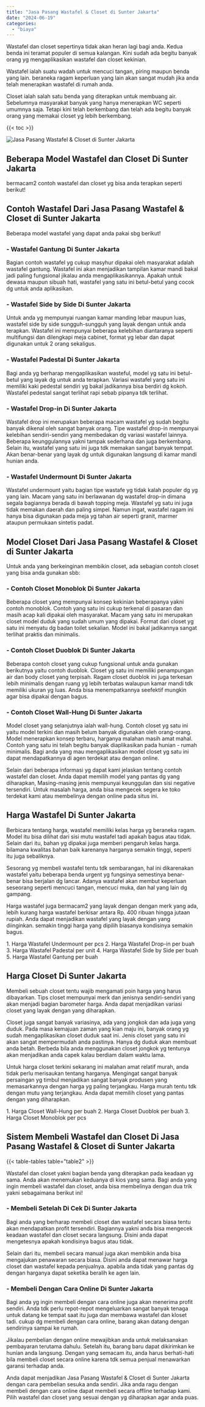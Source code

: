 ```yaml
---
title: "Jasa Pasang Wastafel & Closet di Sunter Jakarta"
date: "2024-06-19"
categories: 
  - "biaya"
---
```


Wastafel dan closet sepertinya tidak akan heran lagi bagi anda. Kedua benda ini teramat populer di semua kalangan. Kini sudah ada begitu banyak orang yg mengaplikasikan wastafel dan closet kekinian.

Wastafel ialah suatu wadah untuk mencuci tangan, piring maupun benda yang lain. beraneka ragam keperluan yang lain akan sangat mudah jika anda telah menerapkan wastafel di rumah anda.

Closet ialah salah satu benda yang diterapkan untuk membuang air. Sebelumnya masyarakat banyak yang hanya menerapkan WC seperti umumnya saja. Tetapi kini telah berkembang dan telah ada begitu banyak orang yang memakai closet yg lebih berkembang.

{{< toc >}}

![Jasa Pasang Wastafel & Closet di Sunter Jakarta](/images/wastafel-closet-murah22.png)

## Beberapa Model Wastafel dan Closet Di Sunter Jakarta

bermacam2 contoh wastafel dan closet yg bisa anda terapkan seperti berikut!

## Contoh Wastafel Dari Jasa Pasang Wastafel & Closet di Sunter Jakarta

Beberapa model wastafel yang dapat anda pakai sbg berikut!

### \- Wastafel Gantung Di Sunter Jakarta

Bagian contoh wastafel yg cukup masyhur dipakai oleh masyarakat adalah wastafel gantung. Wastafel ini akan menjadikan tampilan kamar mandi bakal jadi paling fungsional jikalau anda mengaplikasikannya. Apakah untuk dewasa maupun sibuah hati, wastafel yang satu ini betul-betul yang cocok dg untuk anda aplikasikan.

### \- Wastafel Side by Side Di Sunter Jakarta

Untuk anda yg mempunyai ruangan kamar manding lebar maupun luas, wastafel side by side sungguh-sungguh yang layak dengan untuk anda terapkan. Wastafel ini mempunyai beberapa kelebihan diantaranya seperti multifungsi dan dilengkapi meja cabinet, format yg lebar dan dapat digunakan untuk 2 orang sekaligus.

### \- Wastafel Padestal Di Sunter Jakarta

Bagi anda yg berharap mengaplikasikan wasteful, model yg satu ini betul-betul yang layak dg untuk anda terapkan. Variasi wastafel yang satu ini memiliki kaki pedestal sendiri yg bakal jadikannya bisa berdiri dg kokoh. Wastafel pedestal sangat terlihat rapi sebab pipanya tdk terlihat.

### \- Wastafel Drop-in Di Sunter Jakarta

Wastafel drop ini merupakan beberapa macam wastafel yg sudah begitu banyak dikenal oleh sangat banyak orang. Tipe wastafel drop-in mempunyai kelebihan sendiri-sendiri yang membedakan dg variasi wastafel lainnya. Beberapa keunggulannya yakni tampak sederhana dan juga berkembang. Selain itu, wastafel yang satu ini juga tdk memakan sangat banyak tempat. Akan benar-benar yang layak dg untuk digunakan langsung di kamar mandi hunian anda.

### \- Wastafel Undermount Di Sunter Jakarta

Wastafel undermount yaitu bagian tipe wastafe yg tidak kalah populer dg yg yang lain. Macam yang satu ini berlawanan dg wastafel drop-in dimana segala bagiannya berada di bawah topping meja. Wastafel yg satu ini juga tidak memakan daerah dan paling simpel. Namun ingat, wastafel ragam ini hanya bisa digunakan pada meja yg tahan air seperti granit, marmer ataupun permukaan sintetis padat.

## Model Closet Dari Jasa Pasang Wastafel & Closet di Sunter Jakarta

Untuk anda yang berkeinginan membikin closet, ada sebagian contoh closet yang bisa anda gunakan sbb:

### \- Contoh Closet Monoblok Di Sunter Jakarta

Beberapa closet yang mempunyai konsep kekinian beberapanya yakni contoh monoblok. Contoh yang satu ini cukup terkenal di pasaran dan masih acap kali dipakai oleh masyarakat. Macam yang satu ini merupakan closet model duduk yang sudah umum yang dipakai. Format dari closet yg satu ini menyatu dg badan toilet sekalian. Model ini bakal jadikannya sangat terlihat praktis dan minimalis.

### \- Contoh Closet Duoblok Di Sunter Jakarta

Beberapa contoh closet yang cukup fungsional untuk anda gunakan berikutnya yaitu contoh duoblok. Closet yg satu ini memiliki penampungan air dan body closet yang terpisah. Ragam closet duoblok ini juga terkesan lebih minimalis dengan ruang yg lebih terbatas walaupun kamar mandi tdk memiliki ukuran yg luas. Anda bisa menempatkannya seefektif mungkin agar bisa dipakai dengan bagus.

### \- Contoh Closet Wall-Hung Di Sunter Jakarta

Model closet yang selanjutnya ialah wall-hung. Contoh closet yg satu ini yaitu model terkini dan masih belum banyak digunakan oleh orang-orang. Model menerapkan konsep terbaru, harganya malahan masih amat mahal. Contoh yang satu ini telah begitu banyak diaplikasikan pada hunian - rumah minimalis. Bagi anda yang mau mengaplikasikan model closet yg satu ini dapat mendapatkannya di agen terdekat atau dengan online.

Selain dari beberapa informasi yg dapat kami jelaskan tentang contoh wastafel dan closet. Anda dapat memilih model yang pantas dg yang diharapkan, Masing-masing jenis mempunyai keunggulan dan sisi negative tersendiri. Untuk masalah harga, anda bisa mengecek segera ke toko terdekat kami atau membelinya dengan online pada situs ini.

## Harga Wastafel Di Sunter Jakarta

Berbicara tentang harga, wastafel memiliki kelas harga yg beraneka ragam. Model itu bisa dilihat dari sisi mutu wastafel tadi apakah bagus atau tidak. Selain dari itu, bahan yg dipakai juga memberi pengaruh kelas harga. bilamana kwalitas bahan baik karenanya harganya semakin tinggi, seperti itu juga sebaliknya.

Sesorang yg membeli wastafel tentu tdk sembarangan, hal ini dikarenakan wastafel yaitu beberapa benda urgent yg fungsinya semestinya benar-benar bisa berjalan dg lancar. Adanya wastafel akan membut keperluan seseorang seperti mencuci tangan, mencuci muka, dan hal yang lain dg gampang.

Harga wastafel juga bermacam2 yang layak dengan dengan merk yang ada, lebih kurang harga wastafel berkisar antara Rp. 400 ribuan hingga jutaan rupiah. Anda dapat menjadikan wastafel yang layak dengan yang diinginkan. semakin tinggi harga yang dipilih biasanya kondisinya semakin bagus.

1\. Harga Wastafel Undermount per pcs 2. Harga Wastafel Drop-in per buah 3. Harga Wastafel Padestal per unit 4. Harga Wastafel Side by Side per buah 5. Harga Wastafel Gantung per buah

## Harga Closet Di Sunter Jakarta

Membeli sebuah closet tentu wajib mengamati poin harga yang harus dibayarkan. Tips closet mempunyai merk dan jenisnya sendiri-sendiri yang akan menjadi bagian barometer harga. Anda dapat menjadikan variasi closet yang layak dengan yang diharapkan.

Closet juga sangat banyak variasinya, ada yang jongkok dan ada juga yang duduk. Pada masa kemajuan zaman yang kian maju ini, banyak orang yg sudah mengaplikasikan closet duduk saat ini. Jenis closet yang satu ini akan sangat mempermudah anda pastinya. Hanya dg duduk akan membuat anda betah. Berbeda bila anda menggunakan closet jongkok yg tentunya akan menjadikan anda capek kalau berdiam dalam waktu lama.

Untuk harga closet terkini sekarang ini malahan amat relatif murah, anda tidak perlu merisaukan tentang harganya. Mengingat sangat banyak persaingan yg timbul menjadikan sangat banyak produsen yang memasarkannya dengan harga yg paling terjangkau. Harga murah tentu tdk dengan mutu yang terjangkau. Anda dapat memilih closet yang pantas dengan yang diharapkan.

1\. Harga Closet Wall-Hung per buah 2. Harga Closet Duoblok per buah 3. Harga Closet Monoblok per pcs

## Sistem Membeli Wastafel dan Closet Di Jasa Pasang Wastafel & Closet di Sunter Jakarta

{{< table-tables table="table2" >}}

Wastafel dan closet yakni bagian benda yang diterapkan pada keadaan yg sama. Anda akan menemukan keduanya di kios yang sama. Bagi anda yang ingin membeli wastafel dan closet, anda bisa membelinya dengan dua trik yakni sebagaimana berikut ini!

### \- Membeli Setelah Di Cek Di Sunter Jakarta

Bagi anda yang berharap membeli closet dan wastafel secara biasa tentu akan mendapatkan profit tersendiri. Bagiannya yakni anda bisa mengecek keadaan wastafel dan closet secara langsung. Disini anda dapat mengetesnya apakah kondisinya bagus atau tidak.

Selain dari itu, membeli secara manual juga akan membikin anda bisa mengajukan penawaran secara biasa. Disini anda dapat menawar harga closet dan wastafel kepada penjualnya. apabila anda tidak yang pantas dg dengan harganya dapat seketika beralih ke agen lain.

### \- Membeli Dengan Cara Online Di Sunter Jakarta

Bagi anda yg ingin membeli dengan cara online juga akan menerima profit sendiri. Anda tdk perlu repot-repot mengeluarkan sangat banyak tenaga untuk datang ke tempat saat itu juga dan membawa wastafel dan kloset tadi. cukup dg membeli dengan cara online, barang akan datang dengan sendirinya sampai ke rumah.

Jikalau pembelian dengan online mewajibkan anda untuk melaksanakan pembayaran terutama dahulu. Setelah itu, barang baru dapat dikirimkan ke hunian anda langsung. Dengan yang semacam itu, anda harus berhati-hati bila membeli closet secara online karena tdk semua penjual menawarkan garansi terhadap anda.

Anda dapat menjadikan Jasa Pasang Wastafel & Closet di Sunter Jakarta dengan cara pembelian sesuka anda sendiri. Jika anda ragu dengan membeli dengan cara online dapat membeli secara offline terhadap kami. Pilih wastafel dan closet yang sesuai dengan yg diharapkan agar anda puas.
